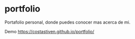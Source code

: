 # portfolio
Portafolio personal, donde puedes conocer mas acerca de mi.

Demo
https://costastiven.github.io/portfolio/
